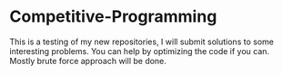 # Competitive-Programming

This is a testing of my new repositories, I will submit solutions to some interesting problems.
You can help by optimizing the code if you can.
Mostly brute force approach will be done.
